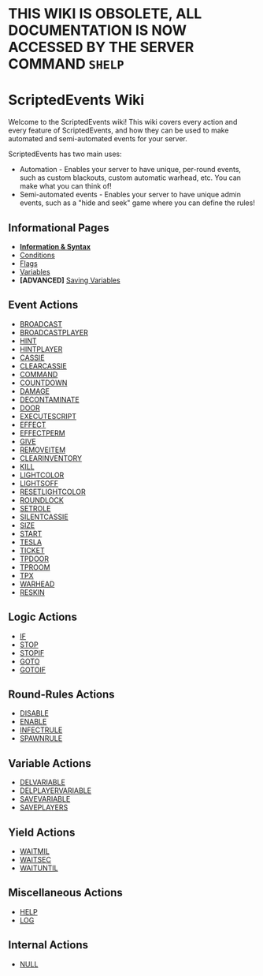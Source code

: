 # THIS WIKI IS OBSOLETE, ALL DOCUMENTATION IS NOW ACCESSED BY THE SERVER COMMAND `SHELP` 


# ScriptedEvents Wiki
Welcome to the ScriptedEvents wiki! This wiki covers every action and every feature of ScriptedEvents, and how they can be used to make automated and semi-automated events for your server.

ScriptedEvents has two main uses:
* Automation - Enables your server to have unique, per-round events, such as custom blackouts, custom automatic warhead, etc. You can make what you can think of!
* Semi-automated events - Enables your server to have unique admin events, such as a "hide and seek" game where you can define the rules!

## Informational Pages
* **[Information & Syntax](https://github.com/Thundermaker300/ScriptedEvents/wiki/Information-&-Syntax)**
* [Conditions](https://github.com/Thundermaker300/ScriptedEvents/wiki/Conditions)
* [Flags](https://github.com/Thundermaker300/ScriptedEvents/wiki/Flags)
* [Variables](https://github.com/Thundermaker300/ScriptedEvents/wiki/Variables)
* __[ADVANCED]__ [Saving Variables](https://github.com/Thundermaker300/ScriptedEvents/wiki/Saving-Variables)

## Event Actions
* [BROADCAST](https://github.com/Thundermaker300/ScriptedEvents/wiki/BROADCAST)
* [BROADCASTPLAYER](https://github.com/Thundermaker300/ScriptedEvents/wiki/BROADCASTPLAYER)
* [HINT](https://github.com/Thundermaker300/ScriptedEvents/wiki/HINT)
* [HINTPLAYER](https://github.com/Thundermaker300/ScriptedEvents/wiki/HINTPLAYER)
* [CASSIE](https://github.com/Thundermaker300/ScriptedEvents/wiki/CASSIE)
* [CLEARCASSIE](https://github.com/Thundermaker300/ScriptedEvents/wiki/CLEARCASSIE)
* [COMMAND](https://github.com/Thundermaker300/ScriptedEvents/wiki/COMMAND)
* [COUNTDOWN](https://github.com/Thundermaker300/ScriptedEvents/wiki/COUNTDOWN)
* [DAMAGE](https://github.com/Thundermaker300/ScriptedEvents/wiki/DAMAGE)
* [DECONTAMINATE](https://github.com/Thundermaker300/ScriptedEvents/wiki/DECONTAMINATE)
* [DOOR](https://github.com/Thundermaker300/ScriptedEvents/wiki/DOOR)
* [EXECUTESCRIPT](https://github.com/Thundermaker300/ScriptedEvents/wiki/EXECUTESCRIPT)
* [EFFECT](https://github.com/Thundermaker300/ScriptedEvents/wiki/EFFECT)
* [EFFECTPERM](https://github.com/Thundermaker300/ScriptedEvents/wiki/EFFECTPERM)
* [GIVE](https://github.com/Thundermaker300/ScriptedEvents/wiki/GIVE)
* [REMOVEITEM](https://github.com/Thundermaker300/ScriptedEvents/wiki/REMOVEITEM)
* [CLEARINVENTORY](https://github.com/Thundermaker300/ScriptedEvents/wiki/CLEARINVENTORY)
* [KILL](https://github.com/Thundermaker300/ScriptedEvents/wiki/KILL)
* [LIGHTCOLOR](https://github.com/Thundermaker300/ScriptedEvents/wiki/LIGHTCOLOR)
* [LIGHTSOFF](https://github.com/Thundermaker300/ScriptedEvents/wiki/LIGHTSOFF)
* [RESETLIGHTCOLOR](https://github.com/Thundermaker300/ScriptedEvents/wiki/RESETLIGHTCOLOR)
* [ROUNDLOCK](https://github.com/Thundermaker300/ScriptedEvents/wiki/ROUNDLOCK)
* [SETROLE](https://github.com/Thundermaker300/ScriptedEvents/wiki/SETROLE)
* [SILENTCASSIE](https://github.com/Thundermaker300/ScriptedEvents/wiki/SILENTCASSIE)
* [SIZE](https://github.com/Thundermaker300/ScriptedEvents/wiki/SIZE)
* [START](https://github.com/Thundermaker300/ScriptedEvents/wiki/START)
* [TESLA](https://github.com/Thundermaker300/ScriptedEvents/wiki/TESLA)
* [TICKET](https://github.com/Thundermaker300/ScriptedEvents/wiki/TICKET)
* [TPDOOR](https://github.com/Thundermaker300/ScriptedEvents/wiki/TPDOOR)
* [TPROOM](https://github.com/Thundermaker300/ScriptedEvents/wiki/TPROOM)
* [TPX](https://github.com/Thundermaker300/ScriptedEvents/wiki/TPX)
* [WARHEAD](https://github.com/Thundermaker300/ScriptedEvents/wiki/WARHEAD)
* [RESKIN](https://github.com/Thundermaker300/ScriptedEvents/wiki/Reskin)

## Logic Actions
* [IF](https://github.com/Thundermaker300/ScriptedEvents/wiki/IF)
* [STOP](https://github.com/Thundermaker300/ScriptedEvents/wiki/STOP)
* [STOPIF](https://github.com/Thundermaker300/ScriptedEvents/wiki/STOPIF)
* [GOTO](https://github.com/Thundermaker300/ScriptedEvents/wiki/GOTO)
* [GOTOIF](https://github.com/Thundermaker300/ScriptedEvents/wiki/GOTOIF)

## Round-Rules Actions
* [DISABLE](https://github.com/Thundermaker300/ScriptedEvents/wiki/DISABLE)
* [ENABLE](https://github.com/Thundermaker300/ScriptedEvents/wiki/ENABLE)
* [INFECTRULE](https://github.com/Thundermaker300/ScriptedEvents/wiki/INFECTRULE)
* [SPAWNRULE](https://github.com/Thundermaker300/ScriptedEvents/wiki/SPAWNRULE)

## Variable Actions
* [DELVARIABLE](https://github.com/Thundermaker300/ScriptedEvents/wiki/DELVARIABLE)
* [DELPLAYERVARIABLE](https://github.com/Thundermaker300/ScriptedEvents/wiki/DELPLAYERVARIABLE)
* [SAVEVARIABLE](https://github.com/Thundermaker300/ScriptedEvents/wiki/SAVEVARIABLE)
* [SAVEPLAYERS](https://github.com/Thundermaker300/ScriptedEvents/wiki/SAVEPLAYERVARIABLE)

## Yield Actions

* [WAITMIL](https://github.com/Thundermaker300/ScriptedEvents/wiki/WAITMIL)
* [WAITSEC](https://github.com/Thundermaker300/ScriptedEvents/wiki/WAITSEC)
* [WAITUNTIL](https://github.com/Thundermaker300/ScriptedEvents/wiki/WAITUNTIL)

## Miscellaneous Actions
* [HELP](https://github.com/Thundermaker300/ScriptedEvents/wiki/HELP)
* [LOG](https://github.com/Thundermaker300/ScriptedEvents/wiki/LOG)

## Internal Actions
* [NULL](https://github.com/Thundermaker300/ScriptedEvents/wiki/NULL)
